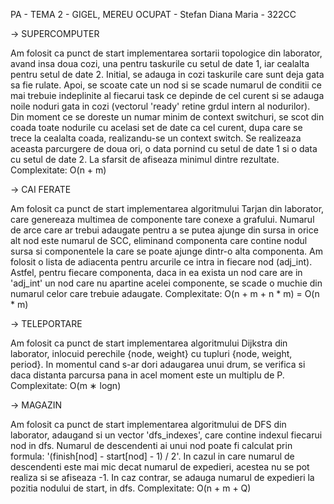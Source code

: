 PA - TEMA 2 - GIGEL, MEREU OCUPAT -
Stefan Diana Maria - 322CC

-> SUPERCOMPUTER

Am folosit ca punct de start implementarea sortarii topologice din laborator, avand insa doua cozi, una pentru taskurile cu setul de date 1, iar cealalta pentru setul de date 2. Initial, se adauga in cozi taskurile care sunt deja gata sa fie rulate. 
Apoi, se scoate cate un nod si se scade numarul de conditii ce mai trebuie indeplinite al fiecarui task ce depinde de cel curent si se adauga noile noduri gata in cozi (vectorul 'ready' retine grdul intern al nodurilor).
Din moment ce se doreste un numar minim de context switchuri, se scot din coada toate nodurile cu acelasi set de date ca cel curent, dupa care se trece la cealalta coada, realizandu-se un context switch. Se realizeaza aceasta parcurgere de doua ori, o data pornind cu setul de date 1 si o data cu setul de date 2.
La sfarsit de afiseaza minimul dintre rezultate.
Complexitate: O(n + m)

-> CAI FERATE

Am folosit ca punct de start implementarea algoritmului Tarjan din laborator, care genereaza multimea de componente tare conexe a grafului. Numarul de arce care ar trebui adaugate pentru a se putea ajunge din sursa in orice alt nod este numarul de SCC, eliminand componenta care 
contine nodul sursa si componentele la care se poate ajunge dintr-o alta componenta.
Am folosit o lista de adiacenta pentru arcurile ce intra in fiecare nod (adj_int). 
Astfel, pentru fiecare componenta, daca in ea exista un nod care are in 'adj_int' un nod care nu apartine acelei componente, se scade o muchie din numarul celor care trebuie adaugate. 
Complexitate: O(n + m + n * m) = O(n * m)

-> TELEPORTARE

Am folosit ca punct de start implementarea algoritmului Dijkstra din laborator, inlocuid perechile {node, weight} cu tupluri {node, weight, period}.
In momentul cand s-ar dori adaugarea unui drum, se verifica si daca distanta parcursa pana in acel moment este un multiplu de P.
Complexitate: O(m ∗ logn)

-> MAGAZIN

Am folosit ca punct de start implementarea algoritmului de DFS din laborator, adaugand si un vector 'dfs_indexes', care contine indexul fiecarui nod in dfs. Numarul de descendenti ai unui nod poate fi calculat prin formula: '(finish[nod] - start[nod] - 1) / 2'. In cazul in care numarul de descendenti este mai mic decat numarul de expedieri, acestea nu se pot realiza si se afiseaza -1. In caz contrar, se adauga numarul de expedieri la pozitia nodului de start, in dfs.
Complexitate: O(n + m + Q)
